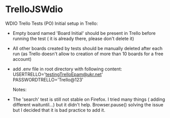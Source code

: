 # TrelloJSWdio

WDIO Trello Tests (PO)
Initial setup in Trello:

- Empty board named 'Board Initial' should be present in Trello before running the test ( it is already there, please don't delete it)
- All other boards created by tests should be manually deleted after each run (as Trello doesn't allow to creation of more than 10 boards for a free account)
- add .env file in root directory with following content:
  USERTRELLO='testingTrelloEpam@ukr.net'
  PASSWORDTRELLO='Trello@123'

  Notes:

- The 'search' test is still not stable on Firefox. I tried many things ( adding different waituntil...) but it didn't help. Browser.pause() solving the issue but I decided that it is bad practice to add it.

